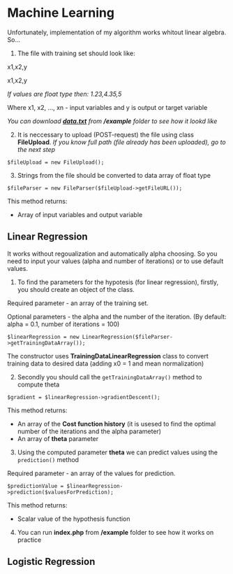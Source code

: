 # Machine Learning

Unfortunately, implementation of my algorithm works whitout linear algebra. So...

1. The file with training set should look like:

x1,x2,y

x1,x2,y

*If values are float type then: 1.23,4.35,5*

Where x1, x2, ..., xn - input variables and y is output or target variable

*You can download [**data.txt**](https://github.com/strelprod/MachineLearning/blob/master/example/data.txt) from **/example** folder to see how it lookd like*

2. It is neccessary to upload (POST-request) the file using class **FileUpload**. *If you know full path (file already has been uploaded), go to the next step*
```
$fileUpload = new FileUpload();
```
3. Strings from the file should be converted  to data array of float type
```
$fileParser = new FileParser($fileUpload->getFileURL());
```

This method returns:
* Array of input variables and output variable

## Linear Regression

It works without regoualization and automatically alpha choosing. So you need to input your values (alpha and number of iterations) or to use default values.

1. To find the parameters for the hypotesis (for linear regression), firstly, you should create an object of the class.

Required parameter - an array of the training set.

Optional parameters - the alpha and the number of the iteration. (By default: alpha = 0.1, number of iterations = 100)

```
$linearRegression = new LinearRegression($fileParser->getTrainingDataArray());
```

The constructor uses **TrainingDataLinearRegression** class to convert training data to desired data (adding x0 = 1 and mean normalization)

2. Secondly you should call the ```getTrainingDataArray()``` method to compute theta

```
$gradient = $linearRegression->gradientDescent();
```

This method returns:
* An array of the **Cost function history** (it is usesed to find the optimal number of the iterations and the alpha parameter)
* An array of **theta** parameter


3. Using the computed parameter **theta** we can predict values using the ```prediction()``` method

Required parameter - an array of the values for prediction.

```
$predictionValue = $linearRegression->prediction($valuesForPrediction);
```

This method returns:
* Scalar value of the hypothesis function

4. You can run **index.php** from **/example** folder to see how it works on practice

## Logistic Regression

